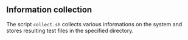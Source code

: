 ## Information collection

The script `collect.sh` collects various informations on the system
and stores resulting test files in the specified directory.
